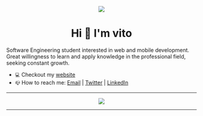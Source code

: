 <p align="center">
  <img src="https://media.giphy.com/media/maNB0qAiRVAty/giphy.gif"/>
</p>

<h1 align="center">Hi 👋 I'm vito</h1>

Software Engineering student interested in web and mobile development. Great willingness to learn and apply knowledge in the professional field, seeking constant growth.

- `💻` Checkout my [website](https://vitoo.dev/)
- `📪` How to reach me: [Email](mailto:victorhugomeurerdelgrandi@gmail.com) | [Twitter](https://twitter.com/vitoodev) | [LinkedIn](https://www.linkedin.com/in/vitoo/)

<hr></hr>

<p align="center">
  <picture>
    <source
      srcset="https://github-readme-status-vitouwu.vercel.app/api?username=vitoUwu&show_icons=true&theme=dark"
      media="(prefers-color-scheme: dark)"
    />
    <source
      srcset="https://github-readme-status-vitouwu.vercel.app/api?username=vitoUwu&show_icons=true"
      media="(prefers-color-scheme: light), (prefers-color-scheme: no-preference)"
    />
    <img src="https://github-readme-stats.vercel.app/api?username=anuraghazra&show_icons=true" />
  </picture>
</p>

<hr></hr>
